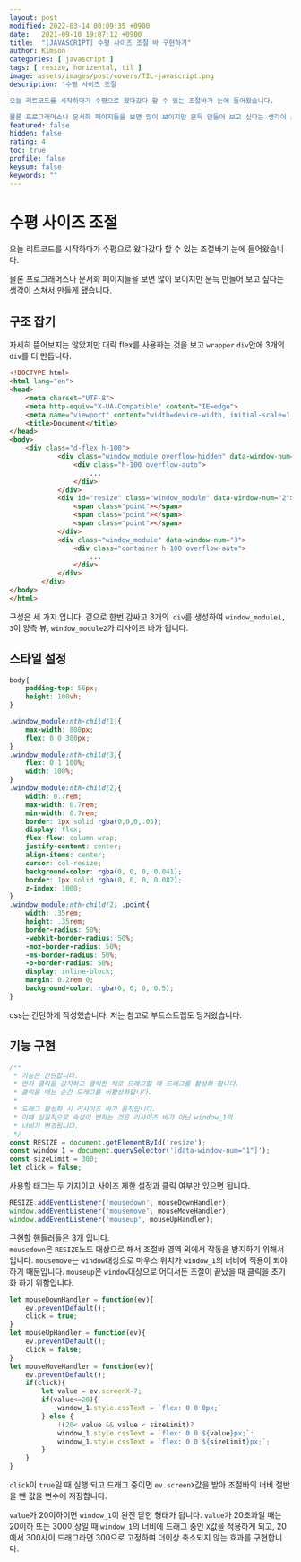 ```yaml
---
layout: post
modified: 2022-03-14 00:09:35 +0900
date:   2021-09-10 19:07:12 +0900
title:  "[JAVASCRIPT] 수평 사이즈 조절 바 구현하기"
author: Kimson
categories: [ javascript ]
tags: [ resize, horizental, til ]
image: assets/images/post/covers/TIL-javascript.png
description: "수평 사이즈 조절

오늘 리트코드를 시작하다가 수평으로 왔다갔다 할 수 있는 조절바가 눈에 들어왔습니다.

물론 프로그래머스나 문서화 페이지들을 보면 많이 보이지만 문득 만들어 보고 싶다는 생각이 스쳐서 만들게 됐습니다."
featured: false
hidden: false
rating: 4
toc: true
profile: false
keysum: false
keywords: ""
---
```


# 수평 사이즈 조절

오늘 리트코드를 시작하다가 수평으로 왔다갔다 할 수 있는 조절바가 눈에 들어왔습니다.

물론 프로그래머스나 문서화 페이지들을 보면 많이 보이지만 문득 만들어 보고 싶다는 생각이 스쳐서 만들게 됐습니다.

## 구조 잡기

자세히 뜯어보지는 않았지만 대략 flex를 사용하는 것을 보고 `wrapper` `div`안에 3개의 `div`를 더 만듭니다.

```html
<!DOCTYPE html>
<html lang="en">
<head>
    <meta charset="UTF-8">
    <meta http-equiv="X-UA-Compatible" content="IE=edge">
    <meta name="viewport" content="width=device-width, initial-scale=1.0">
    <title>Document</title>
</head>
<body>
    <div class="d-flex h-100">
            <div class="window_module overflow-hidden" data-window-num="1">
                <div class="h-100 overflow-auto">
                    ...
                </div>
            </div>
            <div id="resize" class="window_module" data-window-num="2">
                <span class="point"></span>
                <span class="point"></span>
                <span class="point"></span>
            </div>
            <div class="window_module" data-window-num="3">
                <div class="container h-100 overflow-auto">
                    ...
                </div>
            </div>
        </div>
</body>
</html>
```

구성은 세 가지 입니다. 겉으로 한번 감싸고 3개의` div`를 생성하여 `window_module1, 3`이 양측 뷰, `window_module2`가 리사이즈 바가 됩니다.

## 스타일 설정

```css
body{
    padding-top: 56px;
    height: 100vh;
}

.window_module:nth-child(1){
    max-width: 800px;
    flex: 0 0 300px;
}
.window_module:nth-child(3){
    flex: 0 1 100%;
    width: 100%;
}
.window_module:nth-child(2){
    width: 0.7rem;
    max-width: 0.7rem;
    min-width: 0.7rem;
    border: 1px solid rgba(0,0,0,.05);
    display: flex;
    flex-flow: column wrap;
    justify-content: center;
    align-items: center;
    cursor: col-resize;
    background-color: rgba(0, 0, 0, 0.041);
    border: 1px solid rgba(0, 0, 0, 0.082);
    z-index: 1000;
}
.window_module:nth-child(2) .point{
    width: .35rem;
    height: .35rem;
    border-radius: 50%;
    -webkit-border-radius: 50%;
    -moz-border-radius: 50%;
    -ms-border-radius: 50%;
    -o-border-radius: 50%;
    display: inline-block;
    margin: 0.2rem 0;
    background-color: rgba(0, 0, 0, 0.5);
}
```

css는 간단하게 작성했습니다. 저는 참고로 부트스트랩도 당겨왔습니다.

## 기능 구현

```javascript
/**
 * 기능은 간단합니다.
 * 먼저 클릭을 감지하고 클릭한 채로 드래그할 때 드래그를 활성화 합니다.
 * 클릭을 떼는 순간 드래그를 비활성화합니다.
 * 
 * 드래그 활성화 시 리사이즈 바가 움직입니다.
 * 이때 실질적으로 속성이 변하는 것은 리사이즈 바가 아닌 window_1의
 * 너비가 변경됩니다.
 */
const RESIZE = document.getElementById('resize');
const window_1 = document.querySelector('[data-window-num="1"]');
const sizeLimit = 300;
let click = false;
```

사용할 태그는 두 가지이고 사이즈 제한 설정과 클릭 여부만 있으면 됩니다.

```javascript
RESIZE.addEventListener('mousedown', mouseDownHandler);
window.addEventListener('mousemove', mouseMoveHandler);
window.addEventListener('mouseup', mouseUpHandler);
```

구현할 핸들러들은 3개 입니다.  
`mousedown`은 `RESIZE`노드 대상으로 해서 조절바 영역 외에서 작동을 방지하기 위해서 입니다. `mousemove`는 `window`대상으로 마우스 위치가 `window_1`의 너비에 적용이 되야하기 때문입니다.
`mouseup`은 `window`대상으로 어디서든 조절이 끝났을 때 클릭을 초기화 하기 위함입니다.

```javascript
let mouseDownHandler = function(ev){
    ev.preventDefault();
    click = true;
}
let mouseUpHandler = function(ev){
    ev.preventDefault();
    click = false;
}
let mouseMoveHandler = function(ev){
    ev.preventDefault();
    if(click){
        let value = ev.screenX-7;
        if(value<=20){
            window_1.style.cssText = `flex: 0 0 0px;`
        } else {
            !(20< value && value < sizeLimit)?
            window_1.style.cssText = `flex: 0 0 ${value}px;`:
            window_1.style.cssText = `flex: 0 0 ${sizeLimit}px;`;
        }
    }
}
```

`click`이 `true`일 때 실행 되고 드래그 중이면 `ev.screenX`값을 받아 조절바의 너비 절반을 뺀 값을 변수에 저장합니다.

`value`가 20이하이면 `window_1`이 완전 닫힌 형태가 됩니다. `value`가 20초과일 때는 20이하 또는 300이상일 때 `window_1`의 너비에 드래그 중인 `X`값을 적용하게 되고, 20에서 300사이 드래그라면 300으로 고정하여 더이상 축소되지 않는 효과를 구현합니다.